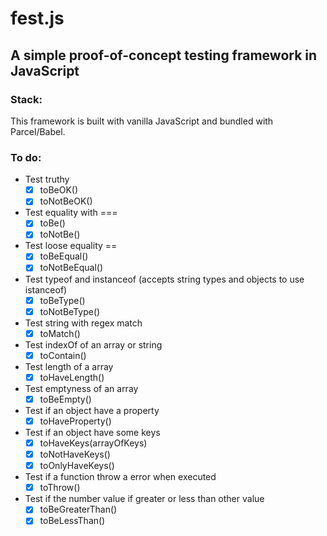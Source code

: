 # fest.js
## A simple proof-of-concept testing framework in JavaScript

### Stack:
This framework is built with vanilla JavaScript and bundled with Parcel/Babel.

### To do:
  
- Test truthy  
  - [x] toBeOK()
  - [x] toNotBeOK()

- Test equality with ===
  - [x] toBe()
  - [x] toNotBe()
  
- Test loose equality ==
  - [x] toBeEqual()
  - [x] toNotBeEqual()

- Test typeof and instanceof (accepts string types and objects to use istanceof)
  - [x] toBeType()
  - [x] toNotBeType()

- Test string with regex match
  - [x] toMatch()

- Test indexOf of an array or string
  - [x] toContain()

- Test length of a array
  - [x] toHaveLength()

- Test emptyness of an array
  - [x] toBeEmpty()

- Test if an object have a property
  - [x] toHaveProperty()

- Test if an object have some keys
  - [x] toHaveKeys(arrayOfKeys)
  - [x] toNotHaveKeys()
  - [x] toOnlyHaveKeys()

- Test if a function throw a error when executed
  - [x] toThrow()

- Test if the number value if greater or less than other value
  - [x] toBeGreaterThan()
  - [x] toBeLessThan()
